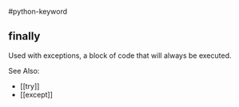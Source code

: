 #python-keyword 
## finally
Used with exceptions, a block of code that will always be executed.

See Also:
- [[try]]
- [[except]]
